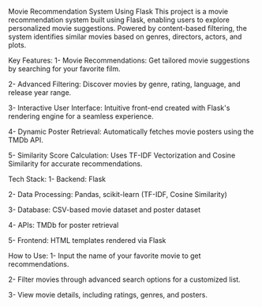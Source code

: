 Movie Recommendation System Using Flask
This project is a movie recommendation system built using Flask, enabling users to explore personalized movie suggestions. Powered by content-based filtering, the system identifies similar movies based on genres, directors, actors, and plots.

Key Features:
1- Movie Recommendations: Get tailored movie suggestions by searching for your favorite film.

2- Advanced Filtering: Discover movies by genre, rating, language, and release year range.

3- Interactive User Interface: Intuitive front-end created with Flask's rendering engine for a seamless experience.

4- Dynamic Poster Retrieval: Automatically fetches movie posters using the TMDb API.

5- Similarity Score Calculation: Uses TF-IDF Vectorization and Cosine Similarity for accurate recommendations.

Tech Stack:
1- Backend: Flask

2- Data Processing: Pandas, scikit-learn (TF-IDF, Cosine Similarity)

3- Database: CSV-based movie dataset and poster dataset

4- APIs: TMDb for poster retrieval

5- Frontend: HTML templates rendered via Flask

How to Use:
1- Input the name of your favorite movie to get recommendations.

2- Filter movies through advanced search options for a customized list.

3- View movie details, including ratings, genres, and posters.
